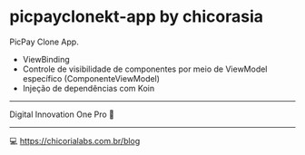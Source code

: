 # picpayclonekt-app by chicorasia

PicPay Clone App.

- ViewBinding
- Controle de visibilidade de componentes por meio de ViewModel específico (ComponenteViewModel)
- Injeção de dependências com Koin


****
Digital Innovation One Pro :orange_heart: 
****
:computer: https://chicorialabs.com.br/blog
